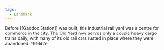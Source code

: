 ```yaml
---
tags:
  - Landmark
---
```

Before [[Gaddoc Station]] was built, this industrial rail yard was a centre for commerce in the city. The Old Yard now serves only a couple heavy cargo trains daily, with many of its old rail cars rusted in place where they were abandoned. ^916d2e